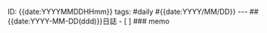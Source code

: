 ID: {{date:YYYYMMDDHHmm}} tags: #daily #{{date:YYYY/MM/DD}} --- ## {{date:YYYY-MM-DD(ddd)}}日誌 - [ ] ### memo